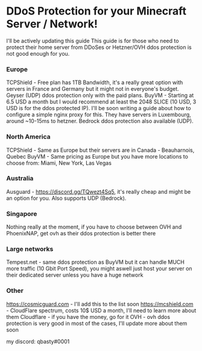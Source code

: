 # DDoS Protection for your Minecraft Server / Network!

I'll be actively updating this guide
This guide is for those who need to protect their home server from DDoSes or Hetzner/OVH ddos protection is not good enough for you.

### Europe
TCPShield - Free plan has 1TB Bandwidth, it's a really great option with servers in France and Germany but it might not in everyone's budget. Geyser (UDP) ddos protection only with the paid plans.
BuyVM - Starting at 6.5 USD a month but I would recommend at least the 2048 SLICE (10 USD, 3 USD is for the ddos protected IP). I'll be soon writing a guide about how to configure a simple nginx proxy for this. They have servers in Luxembourg, around ~10-15ms to hetzner. Bedrock ddos protection also available (UDP).

### North America
TCPShield - Same as Europe but their servers are in Canada - Beauharnois, Quebec
BuyVM - Same pricing as Europe but you have more locations to choose from: Miami, New York, Las Vegas

### Australia
Ausguard - https://discord.gg/TQwezt4Sq5, it's really cheap and might be an option for you. Also supports UDP (Bedrock).

### Singapore
Nothing really at the moment, if you have to choose between OVH and PhoenixNAP, get ovh as their ddos protection is better there

### Large networks
Tempest.net - same ddos protection as BuyVM but it can handle MUCH more traffic (10 Gbit Port Speed), you might aswell just host your server on their dedicated server unless you have a huge network

### Other
https://cosmicguard.com - I'll add this to the list soon
https://mcshield.com - CloudFlare spectrum, costs 10$ USD a month, I'll need to learn more about them
Cloudflare - if you have the money, go for it
OVH - ovh ddos protection is very good in most of the cases, I'll update more about them soon

my discord: qbasty#0001
